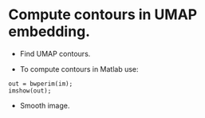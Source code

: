 # Compute contours in UMAP embedding.

- Find UMAP contours.

- To compute contours in Matlab use:

```
out = bwperim(im);
imshow(out);
```

- Smooth image.
